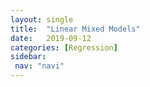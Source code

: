 ```yaml
---
layout: single
title:  "Linear Mixed Models"
date:   2019-09-12
categories: [Regression]
sidebar: 
 nav: "navi"
---
```


<object data="/assets/statistics/LMM.pdf" type="application/pdf" width="100%" height="100%">
</object>